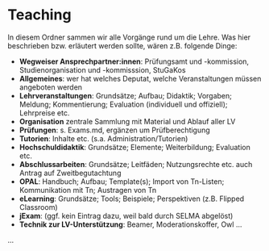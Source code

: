 # Teaching

In diesem Ordner sammen wir alle Vorgänge rund um die Lehre. Was hier beschrieben bzw. erläutert werden sollte, wären z.B. folgende Dinge:

- **Wegweiser Ansprechpartner:innen**: Prüfungsamt und -kommission, Studienorganisation und -kommisssion, StuGaKos
- **Allgemeines**: wer hat welches Deputat, welche Veranstaltungen müssen angeboten werden
- **Lehrveranstaltungen**: Grundsätze; Aufbau; Didaktik; Vorgaben; Meldung; Kommentierung; Evaluation (individuell und offiziell); Lehrpreise etc.
- **Organisation** zentrale Sammlung mit Material und Ablauf aller LV
- **Prüfungen**: s. Exams.md, ergänzen um Prüfberechtigung
- **Tutorien**: Inhalte etc. (s.a. Administration/Tutorien)
- **Hochschuldidaktik**: Grundsätze; Elemente; Weiterbildung; Evaluation etc.
- **Abschlussarbeiten**: Grundsätze; Leitfäden; Nutzungsrechte etc. auch Antrag auf Zweitbegutachtung
- **OPAL**: Handbuch; Aufbau; Template(s); Import von Tn-Listen; Kommunikation mit Tn; Austragen von Tn
- **eLearning**: Grundsätze; Tools; Beispiele; Perspektiven (z.B. Flipped Classroom)
- **jExam**: (ggf. kein Eintrag dazu, weil bald durch SELMA abgelöst)
- **Technik zur LV-Unterstützung**: Beamer, Moderationskoffer, Owl ...

... <!-- bitte ergänzen, wann immer jemand etwas einfällt, das hier erscheinen sollte -->

